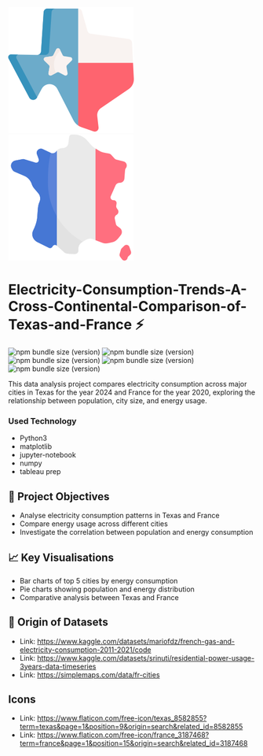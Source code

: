 ![Alt text](MapTexas.png "Optional title")
![Alt text](Mapfrance.png "Optional title")
# Electricity-Consumption-Trends-A-Cross-Continental-Comparison-of-Texas-and-France ⚡
![npm bundle size (version)](https://img.shields.io/badge/version-0.0.1-darkblue) ![npm bundle size (version)](https://img.shields.io/badge/language-python3-blue)  ![npm bundle size (version)](https://img.shields.io/badge/framework-jupyter-orange) ![npm bundle size (version)](https://img.shields.io/badge/framework-matplotlib-yellow) 
![npm bundle size (version)](https://img.shields.io/badge/tool-tableau_prep-skyblue) 

This data analysis project compares electricity consumption across major cities in Texas for the year 2024 and France for the year 2020, exploring the relationship between population, city size, and energy usage.

### Used Technology
* Python3
* matplotlib
* jupyter-notebook
* numpy
* tableau prep

## 🎯 Project Objectives
* Analyse electricity consumption patterns in Texas and France
* Compare energy usage across different cities
* Investigate the correlation between population and energy consumption

## 📈 Key Visualisations
* Bar charts of top 5 cities by energy consumption
* Pie charts showing population and energy distribution
* Comparative analysis between Texas and France

## 📝 Origin of Datasets

* Link: https://www.kaggle.com/datasets/mariofdz/french-gas-and-electricity-consumption-2011-2021/code
* Link: https://www.kaggle.com/datasets/srinuti/residential-power-usage-3years-data-timeseries
* Link: https://simplemaps.com/data/fr-cities

## Icons

* Link: https://www.flaticon.com/free-icon/texas_8582855?term=texas&page=1&position=9&origin=search&related_id=8582855
* Link: https://www.flaticon.com/free-icon/france_3187468?term=france&page=1&position=15&origin=search&related_id=3187468
